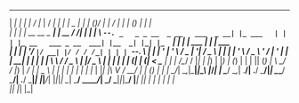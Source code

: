  ___ _____              _        ___ ___   _____                              _          _____                      _     _  __ _     __    _     _           _ _       
|  _|_   _|            | |      /   |_  | /  ___|                            | |        |  _  |                    | |   (_)/ _| |   /  |  | |   (_)         | | |      
| |   | |_ __ __ _  ___| | __  / /| | | | \ `--. _   _ _ __  _ __   ___  _ __| |_ ___   | | | |_ __   ___ _ __  ___| |__  _| |_| |_  `| |  | |    ___   _____| | | ___  
| |   | | '__/ _` |/ __| |/ / / /_| | | |  `--. \ | | | '_ \| '_ \ / _ \| '__| __/ _ \  | | | | '_ \ / _ \ '_ \/ __| '_ \| |  _| __|  | |  | |   | \ \ / / _ \ | |/ _ \ 
| |   | | | | (_| | (__|   <  \___  | | | /\__/ / |_| | |_) | |_) | (_) | |  | || (_) | \ \_/ / |_) |  __/ | | \__ \ | | | | | | |_  _| |_ | |___| |\ V /  __/ | | (_) |
| |_  \_/_|  \__,_|\___|_|\_\     |_/_| | \____/ \__,_| .__/| .__/ \___/|_|   \__\___/   \___/| .__/ \___|_| |_|___/_| |_|_|_|  \__| \___/ \_____/_| \_/ \___|_|_|\___/ 
|___|                               |___|             | |   | |                               | |                                                                       
                                                      |_|   |_|                               |_|                                                                       
